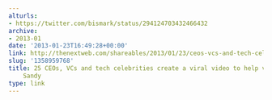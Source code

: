 ```yaml
---
alturls:
- https://twitter.com/bismark/status/294124703432466432
archive:
- 2013-01
date: '2013-01-23T16:49:28+00:00'
link: http://thenextweb.com/shareables/2013/01/23/ceos-vcs-and-tech-celebrities-create-a-viral-video-to-help-victims-of-hurricane-sandy/
slug: '1358959768'
title: 25 CEOs, VCs and tech celebrities create a viral video to help victims of Hurricane
    Sandy
type: link
---
```


